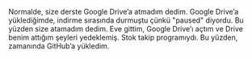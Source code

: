 Normalde, size derste Google Drive’a atmadım dedim. Google Drive’a yüklediğimde, indirme sırasında durmuştu çünkü "paused" diyordu. Bu yüzden size atamadım dedim. Eve gittim, Google Drive’ı açtım ve Drive benim attığım şeyleri yedeklemiş. Stok takip programıydı. Bu yüzden, zamanında GitHub’a yükledim.
